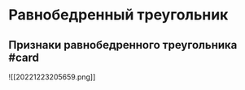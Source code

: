 # Равнобедренный треугольник

## Признаки равнобедренного треугольника #card 
![[20221223205659.png]]